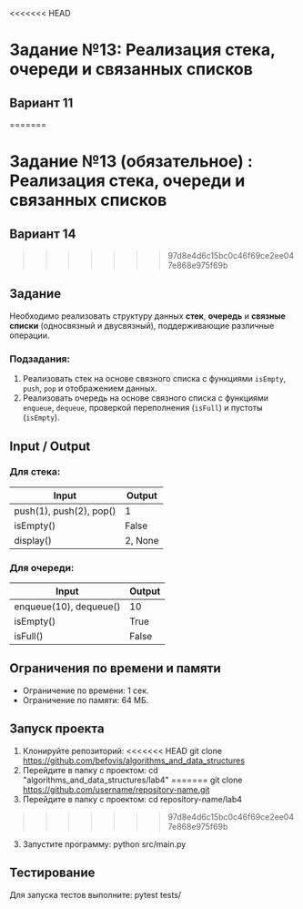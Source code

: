<<<<<<< HEAD
# Задание №13: Реализация стека, очереди и связанных списков                                  
## Вариант 11
=======
# Задание №13 (обязательное) : Реализация стека, очереди и связанных списков                                  
## Вариант 14
>>>>>>> 97d8e4d6c15bc0c46f69ce2ee047e868e975f69b

## Задание
Необходимо реализовать структуру данных **стек**, **очередь** и **связные списки** (односвязный и двусвязный), поддерживающие различные операции.

### Подзадания:  
1. Реализовать стек на основе связного списка с функциями `isEmpty`, `push`, `pop` и отображением данных.  
2. Реализовать очередь на основе связного списка с функциями `enqueue`, `dequeue`, проверкой переполнения (`isFull`) и пустоты (`isEmpty`). 

## Input / Output

### Для стека:  
| Input                  | Output            |  
|-------------------------|-------------------|  
| push(1), push(2), pop() | 1                |  
| isEmpty()              | False             |  
| display()              | 2, None           |  

### Для очереди:  
| Input                   | Output            |  
|--------------------------|-------------------|  
| enqueue(10), dequeue()  | 10                |  
| isEmpty()               | True              |  
| isFull()                | False             |  

## Ограничения по времени и памяти

- Ограничение по времени: 1 сек.
- Ограничение по памяти: 64 МБ.

## Запуск проекта

1. Клонируйте репозиторий:
<<<<<<< HEAD
git clone https://github.com/befovis/algorithms_and_data_structures
2. Перейдите в папку с проектом:
cd "algorithms_and_data_structures/lab4"
=======
git clone https://github.com/username/repository-name.git
2. Перейдите в папку с проектом:
cd repository-name/lab4
>>>>>>> 97d8e4d6c15bc0c46f69ce2ee047e868e975f69b
3. Запустите программу:
python src/main.py

## Тестирование
Для запуска тестов выполните:
pytest tests/
